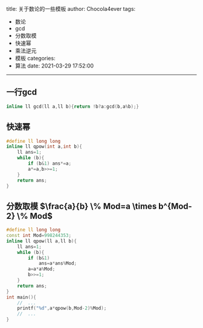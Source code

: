 title: 关于数论的一些模板
author: Chocola4ever
tags:
  - 数论
  - gcd
  - 分数取模
  - 快速幂
  - 乘法逆元
  - 模板
categories:
  - 算法
date: 2021-03-29 17:52:00
---

## 一行gcd

```cpp
inline ll gcd(ll a,ll b){return !b?a:gcd(b,a%b);}
```

## 快速幂

```cpp
#define ll long long
inline ll qpow(int a,int b){
	ll ans=1;
	while (b){
		if (b&1) ans*=a;
		a*=a,b>>=1;
	}
	return ans;
}
```

## 分数取模 $\frac{a}{b} \% Mod=a \times b^{Mod-2} \% Mod$

```cpp
#define ll long long
const int Mod=998244353;
inline ll qpow(ll a,ll b){
    ll ans=1;
    while (b){
        if (b&1)
            ans=a*ans%Mod;
        a=a*a%Mod;
        b>>=1;
    }
    return ans;
}
int main(){
	//	...
	printf("%d",a*qpow(b,Mod-2)%Mod);
	//	...
}
```